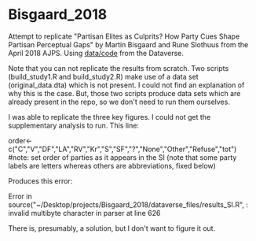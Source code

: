 # Bisgaard_2018

Attempt to replicate "Partisan Elites as Culprits? How Party Cues Shape Partisan Perceptual Gaps" by Martin Bisgaard and Rune Slothuus from the April 2018 AJPS. Using [data/code](https://dataverse.harvard.edu/dataset.xhtml?persistentId=doi:10.7910/DVN/TJ1ZXX) from the Dataverse.

Note that you can not replicate the results from scratch. Two scripts (build_study1.R and build_study2.R) make use of a data set (original_data.dta) which is not present. I could not find an explanation of why this is the case. But, those two scripts produce data sets which are already present in the repo, so we don't need to run them ourselves.

I was able to replicate the three key figures. I could not get the supplementary analysis to run. This line:

order<-c("C","V","DF","LA","RV","Kr","S","SF","?","None","Other","Refuse","tot") #note: set order of parties as it appears in the SI (note that some party labels are letters whereas others are abbreviations, fixed below)

Produces this error:

Error in source("~/Desktop/projects/Bisgaard_2018/dataverse_files/results_SI.R",  : 
  invalid multibyte character in parser at line 626

There is, presumably, a solution, but I don't want to figure it out.

